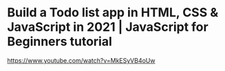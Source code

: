 # Build a Todo list app in HTML, CSS & JavaScript in 2021 | JavaScript for Beginners tutorial

<https://www.youtube.com/watch?v=MkESyVB4oUw>
